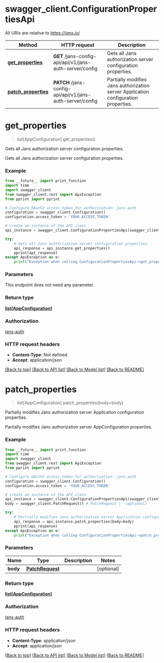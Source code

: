 # swagger_client.ConfigurationPropertiesApi

All URIs are relative to *https://jans.io/*

Method | HTTP request | Description
------------- | ------------- | -------------
[**get_properties**](ConfigurationPropertiesApi.md#get_properties) | **GET** /jans-config-api/api/v1/jans-auth-server/config | Gets all Jans authorization server configuration properties.
[**patch_properties**](ConfigurationPropertiesApi.md#patch_properties) | **PATCH** /jans-config-api/api/v1/jans-auth-server/config | Partially modifies Jans authorization server Application configuration properties.

# **get_properties**
> list[AppConfiguration] get_properties()

Gets all Jans authorization server configuration properties.

Gets all Jans authorization server configuration properties.

### Example
```python
from __future__ import print_function
import time
import swagger_client
from swagger_client.rest import ApiException
from pprint import pprint

# Configure OAuth2 access token for authorization: jans-auth
configuration = swagger_client.Configuration()
configuration.access_token = 'YOUR_ACCESS_TOKEN'

# create an instance of the API class
api_instance = swagger_client.ConfigurationPropertiesApi(swagger_client.ApiClient(configuration))

try:
    # Gets all Jans authorization server configuration properties.
    api_response = api_instance.get_properties()
    pprint(api_response)
except ApiException as e:
    print("Exception when calling ConfigurationPropertiesApi->get_properties: %s\n" % e)
```

### Parameters
This endpoint does not need any parameter.

### Return type

[**list[AppConfiguration]**](AppConfiguration.md)

### Authorization

[jans-auth](../README.md#jans-auth)

### HTTP request headers

 - **Content-Type**: Not defined
 - **Accept**: application/json

[[Back to top]](#) [[Back to API list]](../README.md#documentation-for-api-endpoints) [[Back to Model list]](../README.md#documentation-for-models) [[Back to README]](../README.md)

# **patch_properties**
> list[AppConfiguration] patch_properties(body=body)

Partially modifies Jans authorization server Application configuration properties.

Partially modifies Jans authorization server AppConfiguration properties.

### Example
```python
from __future__ import print_function
import time
import swagger_client
from swagger_client.rest import ApiException
from pprint import pprint

# Configure OAuth2 access token for authorization: jans-auth
configuration = swagger_client.Configuration()
configuration.access_token = 'YOUR_ACCESS_TOKEN'

# create an instance of the API class
api_instance = swagger_client.ConfigurationPropertiesApi(swagger_client.ApiClient(configuration))
body = swagger_client.PatchRequest() # PatchRequest |  (optional)

try:
    # Partially modifies Jans authorization server Application configuration properties.
    api_response = api_instance.patch_properties(body=body)
    pprint(api_response)
except ApiException as e:
    print("Exception when calling ConfigurationPropertiesApi->patch_properties: %s\n" % e)
```

### Parameters

Name | Type | Description  | Notes
------------- | ------------- | ------------- | -------------
 **body** | [**PatchRequest**](PatchRequest.md)|  | [optional] 

### Return type

[**list[AppConfiguration]**](AppConfiguration.md)

### Authorization

[jans-auth](../README.md#jans-auth)

### HTTP request headers

 - **Content-Type**: application/json
 - **Accept**: application/json

[[Back to top]](#) [[Back to API list]](../README.md#documentation-for-api-endpoints) [[Back to Model list]](../README.md#documentation-for-models) [[Back to README]](../README.md)

